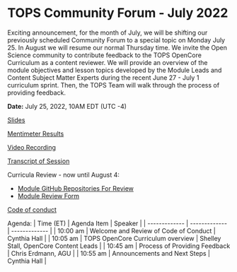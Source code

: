 # TOPS Community Forum - July 2022

Exciting announcement, for the month of July, we will be shifting our previously scheduled Community Forum to a special topic on Monday July 25. In August we will resume our normal Thursday time. We invite the Open Science community to contribute feedback to the TOPS OpenCore Curriculum as a content reviewer. We will provide an overview of the module objectives and lesson topics developed by the Module Leads and Content Subject Matter Experts during the recent June 27 - July 1 curriculum sprint. Then, the TOPS Team will walk through the process of providing feedback.

**Date:** July 25, 2022, 10AM EDT (UTC -4)

[Slides](https://doi.org/10.5281/zenodo.6901309)

[Mentimeter Results](https://doi.org/10.5281/zenodo.6907760)

[Video Recording](https://www.youtube.com/watch?v=AzZjLTD-yb0)

[Transcript of Session](https://otter.ai/u/ANuXfj3nAHthmiwfH4mzzObJ25U)

Curricula Review - now until August 4:
* [Module GitHub Repositories For Review](https://github.com/learnopenscience)
* [Module Review Form](https://docs.google.com/forms/d/e/1FAIpQLScPmtt6ehzIll8zNEk8aDbn0VDH2X6RNI8sET4QD6viVAdgPQ/viewform)

[Code of conduct](../Community_Forums/code_of_conduct.md)

Agenda:
| Time (ET) | Agenda Item | Speaker |
| ------------- | ------------- | ------------- |
| 10:00 am | Welcome and Review of Code of Conduct | Cynthia Hall |
| 10:05 am | TOPS OpenCore Curriculum overview  | Shelley Stall, OpenCore Content Leads |
| 10:45 am | Process of Providing Feedback | Chris Erdmann, AGU |
| 10:55 am | Announcements and Next Steps | Cynthia Hall |
